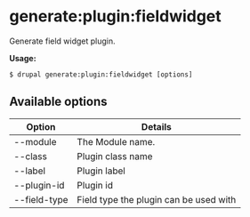 # generate:plugin:fieldwidget
Generate field widget plugin.

**Usage:**
```
$ drupal generate:plugin:fieldwidget [options] 
```

## Available options
Option | Details
-------|-------------
--module | The Module name.
--class | Plugin class name
--label | Plugin label
--plugin-id | Plugin id
--field-type | Field type the plugin can be used with
